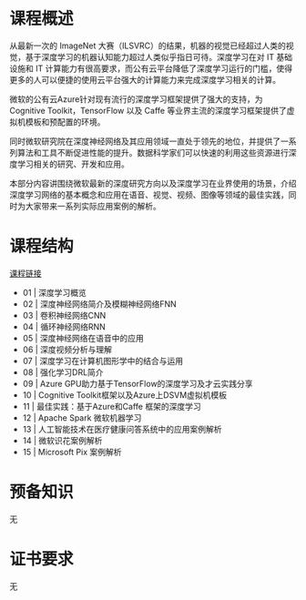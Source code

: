 # 课程概述
从最新一次的 ImageNet 大赛（ILSVRC）的结果，机器的视觉已经超过人类的视觉，基于深度学习的机器认知能力超过人类似乎指日可待。深度学习在对 IT 基础设施和 IT 计算能力有很高要求，而公有云平台降低了深度学习运行的门槛，使得更多的人可以便捷的使用云平台强大的计算能力来完成深度学习相关的计算。

微软的公有云Azure针对现有流行的深度学习框架提供了强大的支持，为 Cognitive Toolkit，TensorFlow 以及 Caffe 等业界主流的深度学习框架提供了虚拟机模板和预配置的环境。

同时微软研究院在深度神经网络及其应用领域一直处于领先的地位，并提供了一系列算法和工具不断促进性能的提升。数据科学家们可以快速的利用这些资源进行深度学习相关的研究、开发和应用。

本部分内容讲围绕微软最新的深度研究方向以及深度学习在业界使用的场景，介绍深度学习网络的基本概念和应用在语音、视觉、视频、图像等领域的最佳实践，同时为大家带来一系列实际应用案例的解析。

# 课程结构
[课程链接](https://mva.microsoft.com/zh-cn/training-courses/--17771?l=kc7o4Uw5D_8705192810)  

- 01 | 深度学习概览 
- 02 | 深度神经网络简介及模糊神经网络FNN
- 03 | 卷积神经网络CNN
- 04 | 循环神经网络RNN
- 05 | 深度神经网络在语音中的应用
- 06 | 深度视频分析与理解 
- 07 | 深度学习在计算机图形学中的结合与运用
- 08 | 强化学习DRL简介
- 09 | Azure GPU助力基于TensorFlow的深度学习及才云实践分享
- 10 | Cognitive Toolkit框架以及Azure上DSVM虚拟机模板
- 11 | 最佳实践：基于Azure和Caffe 框架的深度学习
- 12 | Apache Spark 微软机器学习
- 13 | 人工智能技术在医疗健康问答系统中的应用案例解析
- 14 | 微软识花案例解析
- 15 | Microsoft Pix 案例解析

# 预备知识
无

# 证书要求
无
